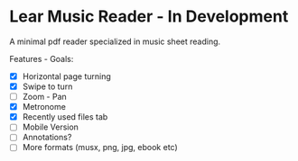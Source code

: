 # Lear Music Reader - In Development

A minimal pdf reader specialized in music sheet reading.

Features - Goals:

- [x] Horizontal page turning
- [x] Swipe to turn
- [ ] Zoom - Pan
- [x] Metronome
- [x]  Recently used files tab
- [ ] Mobile Version
- [ ] Annotations?
- [ ] More formats (musx, png, jpg, ebook etc)